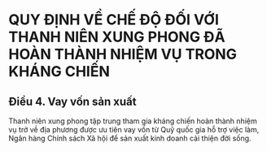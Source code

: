 # QUY ĐỊNH VỀ CHẾ ĐỘ ĐỐI VỚI THANH NIÊN XUNG PHONG ĐÃ HOÀN THÀNH NHIỆM VỤ TRONG KHÁNG CHIẾN

## Điều 4. Vay vốn sản xuất  
Thanh niên xung phong tập trung tham gia kháng chiến hoàn thành nhiệm vụ trở về địa phương được ưu tiên vay vốn từ Quỹ quốc gia hỗ trợ việc làm, Ngân hàng Chính sách Xã hội để sản xuất kinh doanh cải thiện đời sống.